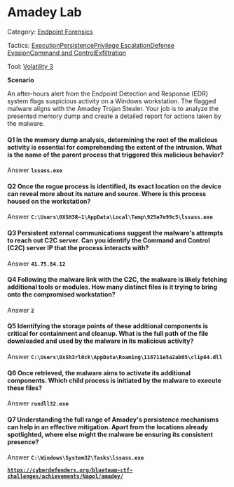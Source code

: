 # Amadey Lab

Category: [Endpoint Forensics](https://cyberdefenders.org/blueteam-ctf-challenges/?categories=endpoint-forensics)

Tactics: [Execution](https://cyberdefenders.org/blueteam-ctf-challenges/?tactics=execution)[Persistence](https://cyberdefenders.org/blueteam-ctf-challenges/?tactics=persistence)[Privilege Escalation](https://cyberdefenders.org/blueteam-ctf-challenges/?tactics=privilege-escalation)[Defense Evasion](https://cyberdefenders.org/blueteam-ctf-challenges/?tactics=defense-evasion)[Command and Control](https://cyberdefenders.org/blueteam-ctf-challenges/?tactics=command-and-control)[Exfiltration](https://cyberdefenders.org/blueteam-ctf-challenges/?tactics=exfiltration)

Tool: [Volatility 3](https://cyberdefenders.org/blueteam-ctf-challenges/?tools=volatility-3)

**Scenario**

An after-hours alert from the Endpoint Detection and Response (EDR) system flags suspicious activity on a Windows workstation. The flagged malware aligns with the Amadey Trojan Stealer. Your job is to analyze the presented memory dump and create a detailed report for actions taken by the malware.

#### Q1 In the memory dump analysis, determining the root of the malicious activity is essential for comprehending the extent of the intrusion. What is the name of the parent process that triggered this malicious behavior?

Answer **`lssass.exe`**

#### Q2 Once the rogue process is identified, its exact location on the device can reveal more about its nature and source. Where is this process housed on the workstation?

Answer **`C:\Users\0XSH3R~1\AppData\Local\Temp\925e7e99c5\lssass.exe`**

#### Q3 Persistent external communications suggest the malware's attempts to reach out C2C server. Can you identify the Command and Control (C2C) server IP that the process interacts with?

Answer **`41.75.84.12`**

#### Q4 Following the malware link with the C2C, the malware is likely fetching additional tools or modules. How many distinct files is it trying to bring onto the compromised workstation?

Answer **`2`**

#### Q5 Identifying the storage points of these additional components is critical for containment and cleanup. What is the full path of the file downloaded and used by the malware in its malicious activity?

Answer **`C:\Users\0xSh3rl0ck\AppData\Roaming\116711e5a2ab05\clip64.dll`**

#### &#x20;Q6 Once retrieved, the malware aims to activate its additional components. Which child process is initiated by the malware to execute these files?

Answer **`rundll32.exe`**

#### Q7 Understanding the full range of Amadey's persistence mechanisms can help in an effective mitigation. Apart from the locations already spotlighted, where else might the malware be ensuring its consistent presence?

Answer **`C:\Windows\System32\Tasks\lssass.exe`**

[**`https://cyberdefenders.org/blueteam-ctf-challenges/achievements/Napol/amadey/`** ](https://cyberdefenders.org/blueteam-ctf-challenges/achievements/Napol/amadey/)
